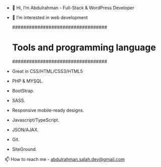- 👋 Hi, I’m Abdulrahman - Full-Stack & WordPress Developer
- 💞️ I’m interested in web development

  ##################################
  # Tools and programming language #
  ##################################
- Great in CSS/HTML/CSS3/HTML5
- PHP & MYSQL.
- BootStrap.
- SASS.
- Responsive mobile-ready designs.
- Javascript/TypeScript.
- JSON/AJAX.
- Git.
- SiteGround.

📫 How to reach me - abdulrahman.salah.dev@gmail.com
